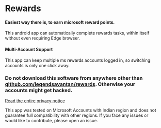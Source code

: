 # Rewards

#### Easiest way there is, to earn microsoft reward points. 

This android app can automatically complete rewards tasks, within itself without even requiring Edge browser. 

#### Multi-Account Support

This app can keep multiple ms rewards accounts logged in, so switching accounts is only one click away.

### **Do not download this software from anywhere other than [github.com/legendsayantan/rewards](https://github.com/legendsayantan/MsRewards/releases/latest). Otherwise your accounts might get hacked.**
[Read the entire privacy notice](https://github.com/legendsayantan/MsRewards/blob/master/PRIVACY.md)

This app was tested on Microsoft Accounts with Indian region and does not guarantee full compatibility with other regions. If you face any issues or would like to contribute, please open an issue.
